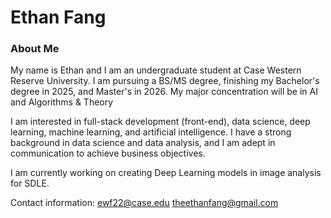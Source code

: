 ### <h1>Ethan Fang</h1>
<h3>About Me</h3>

My name is Ethan and I am an undergraduate student at Case Western Reserve University. I am pursuing a BS/MS degree, finishing my Bachelor's degree in 2025, and Master's in 2026. My major concentration will be in AI and Algorithms & Theory

I am interested in full-stack development (front-end), data science, deep learning, machine learning, and artificial intelligence.  I have a strong background in data science and data analysis, and I am adept in communication to achieve business objectives. 

I am currently working on creating Deep Learning models in image analysis for SDLE. 

Contact information:
ewf22@case.edu
theethanfang@gmail.com

<!--
**ethanwfang/ethanwfang** is a ✨ _special_ ✨ repository because its `README.md` (this file) appears on your GitHub profile.

Here are some ideas to get you started:

- 🔭 I’m currently working on ...
- 🌱 I’m currently learning ...
- 👯 I’m looking to collaborate on ...
- 🤔 I’m looking for help with ...
- 💬 Ask me about ...
- 📫 How to reach me: ...
- 😄 Pronouns: ...
- ⚡ Fun fact: ...
-->
